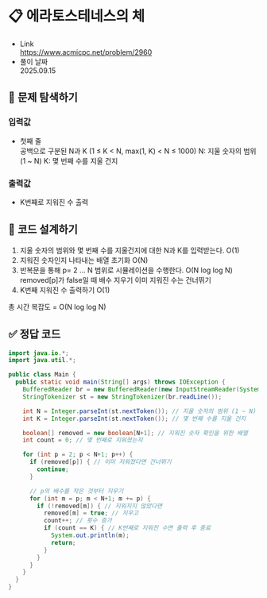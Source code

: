 # 📋 에라토스테네스의 체
- Link<br>
https://www.acmicpc.net/problem/2960
- 풀이 날짜<br>
2025.09.15

## 🔎 문제 탐색하기

### 입력값
- 첫째 줄<br>
공백으로 구분된 N과 K (1 ≤ K < N, max(1, K) < N ≤ 1000)
N: 지울 숫자의 범위 (1 ~ N)
K: 몇 번째 수를 지울 건지

### 출력값
- K번째로 지워진 수 출력

## 📝 코드 설계하기
1. 지울 숫자의 범위와 몇 번째 수를 지울건지에 대한 N과 K를 입력받는다. O(1)
2. 지워진 숫자인지 나타내는 배열 초기화 O(N)
3. 반복문을 통해 p= 2 ... N 범위로 시뮬레이션을 수행한다. O(N log log N)
removed[p]가 false일 때 배수 지우기
이미 지워진 수는 건너뛰기
4. K번째 지워진 수 출력하기 O(1)

총 시간 복잡도 = O(N log log N)

## ✅ 정답 코드
```java
import java.io.*;
import java.util.*;

public class Main {
  public static void main(String[] args) throws IOException {
    BufferedReader br = new BufferedReader(new InputStreamReader(System.in));
    StringTokenizer st = new StringTokenizer(br.readLine());

    int N = Integer.parseInt(st.nextToken()); // 지울 숫자의 범위 (1 ~ N)
    int K = Integer.parseInt(st.nextToken()); // 몇 번째 수를 지울 건지

    boolean[] removed = new boolean[N+1]; // 지워진 숫자 확인을 위한 배열
    int count = 0; // 몇 번째로 지워졌는지

    for (int p = 2; p < N+1; p++) {
      if (removed[p]) { // 이미 지워졌다면 건너뛰기
        continue;
      }

      // p의 배수를 작은 것부터 지우기
      for (int m = p; m < N+1; m += p) {
        if (!removed[m]) { // 지워지지 않았다면
          removed[m] = true; // 지우고 
          count++; // 횟수 증가
          if (count == K) { // K번째로 지워진 수면 출력 후 종료
            System.out.println(m);
            return;
          }
        }
      }
    }
  }
}
```